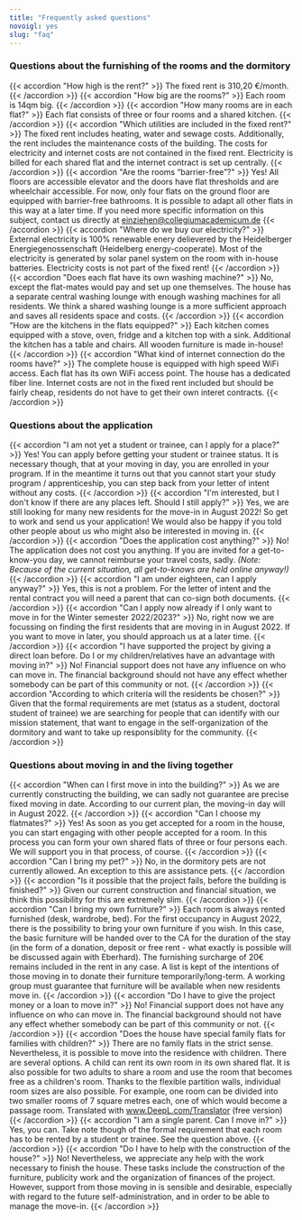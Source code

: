 ```yaml
---
title: "Frequently asked questions"
novoigl: yes
slug: "faq"
---
```



### Questions about the furnishing of the rooms and the dormitory

{{< accordion "How high is the rent?" >}}
The fixed rent is 310,20 €/month.
{{< /accordion >}}
{{< accordion "How big are the rooms?" >}}
Each room is 14qm big.
{{< /accordion >}}
{{< accordion "How many rooms are in each flat?" >}}
Each flat consists of three or four rooms and a shared kitchen.
{{< /accordion >}}
{{< accordion "Which utilities are included in the fixed rent?" >}}
The fixed rent includes heating, water and sewage costs. Additionally, the rent includes the maintenance costs of the building. The costs for electricity and internet costs are not contained in the fixed rent. Electricity is billed for each shared flat and the internet contract is set up centrally.
{{< /accordion >}}
{{< accordion "Are the rooms “barrier-free”?" >}}
Yes! All floors are accessible elevator and the doors have flat thresholds and are wheelchair accessible. For now, only four flats on the ground floor are equipped with barrier-free bathrooms. It is possible to adapt all other flats in this way at a later time. If you need more specific information on this subject, contact us directly at einziehen@collegiumacademicum.de
{{< /accordion >}}
{{< accordion "Where do we buy our electricity?" >}}
External electricity is 100% renewable enery delievered by the Heidelberger Energiegenossenschaft (Heidelberg energy-cooperate). Most of the electricity is generated by solar panel system on the room with in-house batteries. Electricity costs is not part of the fixed rent!
{{< /accordion >}}
{{< accordion "Does each flat have its own washing machine?" >}}
No, except the flat-mates would pay and set up one themselves. The house has a separate central washing lounge with enough washing machines for all residents. We think a shared washing lounge is a more sufficient approach and saves all residents space and costs.
{{< /accordion >}}
{{< accordion "How are the kitchens in the flats equipped?" >}}
Each kitchen comes equipped with a stove, oven, fridge and a kitchen top with a sink. Additional the kitchen has a table and chairs. All wooden furniture is made in-house!
{{< /accordion >}}
{{< accordion "What kind of internet connection do the rooms have?" >}}
The complete house is equipped with high speed WiFi access. Each flat has its own WiFi access point. The house has a dedicated fiber line. Internet costs are not in the fixed rent included but should be fairly cheap, residents do not have to get their own interet contracts.
{{< /accordion >}}

### Questions about the application

{{< accordion "I am not yet a student or trainee, can I apply for a place?" >}}
Yes! You can apply before getting your student or trainee status. It is necessary though, that at your moving in day, you are enrolled in your program. If in the meantime it turns out that you cannot start your study program / apprenticeship, you can step back from your letter of intent without any costs.
{{< /accordion >}}
{{< accordion "I'm interested, but I don't know if there are any places left. Should I still apply?" >}}
Yes, we are still looking for many new residents for the move-in in August 2022! So get to work and send us your application! We would also be happy if you told other people about us who might also be interested in moving in.
{{< /accordion >}}
{{< accordion "Does the application cost anything?" >}}
No! The application does not cost you anything. If you are invited for a get-to-know-you day, we cannot reimburse your travel costs, sadly. *(Note: Because of the current situation, all get-to-knows are held online anyway!)*
{{< /accordion >}}
{{< accordion "I am under eighteen, can I apply anyway?" >}}
Yes, this is not a problem. For the letter of intent and the rental contract you will need a parent that can co-sign both documents.
{{< /accordion >}}
{{< accordion "Can I apply now already if I only want to move in for the Winter semester 2022/2023?" >}}
No, right now we are focussing on finding the first residents that are moving in in August 2022. If you want to move in later, you should approach us at a later time.
{{< /accordion >}}
{{< accordion "I have supported the project by giving a direct loan before. Do I or my children/relatives have an advantage with moving in?" >}}
No! Financial support does not have any influence on who can move in. The financial background should not have any effect whether somebody  can be part of this community or not.
{{< /accordion >}}
{{< accordion "According to which criteria will the residents be chosen?" >}}
Given that the formal requirements are met (status as a student, doctoral student of trainee) we are searching for people that can identify with our mission statement, that want to engage in the self-organization of the dormitory and want to take up responsiblity for the community.
{{< /accordion >}}

### Questions about moving in and the living together

{{< accordion "When can I first move in into the building?" >}}
As we are currently constructing the building, we can sadly not guarantee are precise fixed moving in date. According to our current plan, the moving-in day will in August 2022.
{{< /accordion >}}
{{< accordion "Can I choose my flatmates?" >}}
Yes! As soon as you get accepted for a room in the house, you can start engaging with other people accepted for a room. In this process you can form your own shared flats of three or four persons each. We will support you in that process, of course.
{{< /accordion >}}
{{< accordion "Can I bring my pet?" >}}
No, in the dormitory pets are not currently allowed. An exception to this are assistance pets.
{{< /accordion >}}
{{< accordion "Is it possible that the project fails, before the building is finished?" >}}
Given our current construction and financial situation, we think this possibility for this are extremely slim.
{{< /accordion >}}
{{< accordion "Can I bring my own furniture?" >}}
Each room is always rented furnished (desk, wardrobe, bed). For the first occupancy in August 2022, there is the possibility to bring your own furniture if you wish. In this case, the basic furniture will be handed over to the CA for the duration of the stay (in the form of a donation, deposit or free rent - what exactly is possible will be discussed again with Eberhard). The furnishing surcharge of 20€ remains included in the rent in any case. A list is kept of the intentions of those moving in to donate their furniture temporarily/long-term. A working group must guarantee that furniture will be available when new residents move in.
{{< /accordion >}}
{{< accordion "Do I have to give the project money or a loan to move in?" >}}
No! Financial support does not have any influence on who can move in. The financial background should not have any effect whether somebody  can be part of this community or not.
{{< /accordion >}}
{{< accordion "Does the house have special family flats for families with children?" >}}
There are no family flats in the strict sense. Nevertheless, it is possible to move into the residence with children. There are several options. A child can rent its own room in its own shared flat. It is also possible for two adults to share a room and use the room that becomes free as a children's room. Thanks to the flexible partition walls, individual room sizes are also possible. For example, one room can be divided into two smaller rooms of 7 square metres each, one of which would become a passage room.
Translated with www.DeepL.com/Translator (free version)
{{< /accordion >}}
{{< accordion "I am a single parent. Can I move in?" >}}
Yes, you can. Take note though of the formal requirement that each room has to be rented by a student or trainee. See the question above.
{{< /accordion >}}
{{< accordion "Do I have to help with the construction of the house?" >}}
No! Nevertheless, we appreciate any help with the work necessary to finish the house. These tasks include the construction of the furniture, publicity work and the organization of finances of the project. However, support from those moving in is sensible and desirable, especially with regard to the future self-administration, and in order to be able to manage the move-in.
{{< /accordion >}}
